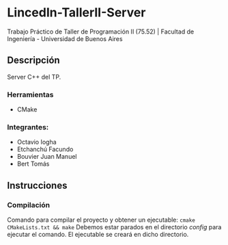 # LincedIn-TallerII-Server
Trabajo Práctico de Taller de Programación II (75.52) | Facultad de Ingeniería - Universidad de Buenos Aires

## Descripción
Server C++ del TP.

### Herramientas
  - CMake

### Integrantes:
  - Octavio Iogha
  - Etchanchú Facundo
  - Bouvier Juan Manuel
  - Bert Tomás

## Instrucciones

### Compilación
Comando para compilar el proyecto y obtener un ejecutable: `cmake CMakeLists.txt && make`
Debemos estar parados en el directorio _config_ para ejecutar el comando. El ejecutable se creará en dicho directorio.
